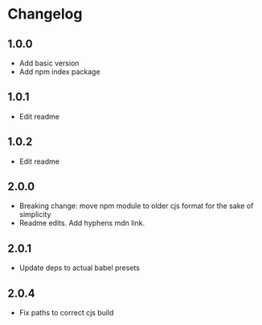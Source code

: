 # Changelog

## 1.0.0

- Add basic version
- Add npm index package

## 1.0.1

- Edit readme

## 1.0.2

- Edit readme

## 2.0.0

- Breaking change: move npm module to older cjs format for the sake of simplicity
- Readme edits. Add hyphens mdn link.

## 2.0.1

- Update deps to actual babel presets

## 2.0.4

- Fix paths to correct cjs build
